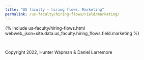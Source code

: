 ```yaml
---
title: "US faculty — hiring flows: Marketing"
permalink: /us-faculty/hiring-flows/Field/marketing/
---
```


{% include us-faculty/hiring-flows.html webweb_json=site.data.us_faculty.hiring_flows.field.marketing %}

<br>

Copyright 2022, Hunter Wapman & Daniel Larremore